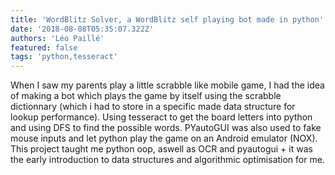 ```yaml
---
title: 'WordBlitz Solver, a WordBlitz self playing bot made in python'
date: '2018-08-08T05:35:07.322Z'
authors: 'Léo Paillé'
featured: false
tags: 'python,tesseract'
---
```


When I saw my parents play a little scrabble like mobile game, I had the idea of making a bot which plays the game by itself using the scrabble dictionnary (which i had to store in a specific made data structure for lookup performance). Using tesseract to get the board letters into python and using DFS to find the possible words. PYautoGUI was also used to fake mouse inputs and let python play the game on an Android emulator (NOX). This project taught me python oop, aswell as OCR and pyautogui + it was the early introduction to data structures and algorithmic optimisation for me.
